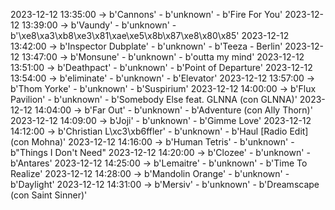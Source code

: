 2023-12-12 13:35:00 -> b'Cannons' - b'unknown' - b'Fire For You'
2023-12-12 13:39:00 -> b'Vaundy' - b'unknown' - b'\xe8\xa3\xb8\xe3\x81\xae\xe5\x8b\x87\xe8\x80\x85'
2023-12-12 13:42:00 -> b'Inspector Dubplate' - b'unknown' - b'Teeza  - Berlin'
2023-12-12 13:47:00 -> b'Monsune' - b'unknown' - b'outta my mind'
2023-12-12 13:51:00 -> b'Deathpact' - b'unknown' - b'Point of Departure'
2023-12-12 13:54:00 -> b'eliminate' - b'unknown' - b'Elevator'
2023-12-12 13:57:00 -> b'Thom Yorke' - b'unknown' - b'Suspirium'
2023-12-12 14:00:00 -> b'Flux Pavilion' - b'unknown' - b'Somebody Else feat. GLNNA (con GLNNA)'
2023-12-12 14:04:00 -> b'Far Out' - b'unknown' - b'Adventure (con Ally Thorn)'
2023-12-12 14:09:00 -> b'Joji' - b'unknown' - b'Gimme Love'
2023-12-12 14:12:00 -> b'Christian L\xc3\xb6ffler' - b'unknown' - b'Haul [Radio Edit] (con Mohna)'
2023-12-12 14:16:00 -> b'Human Tetris' - b'unknown' - b"Things I Don't Need"
2023-12-12 14:20:00 -> b'Clozee' - b'unknown' - b'Antares'
2023-12-12 14:25:00 -> b'Lemaitre' - b'unknown' - b'Time To Realize'
2023-12-12 14:28:00 -> b'Mandolin Orange' - b'unknown' - b'Daylight'
2023-12-12 14:31:00 -> b'Mersiv' - b'unknown' - b'Dreamscape (con Saint Sinner)'
